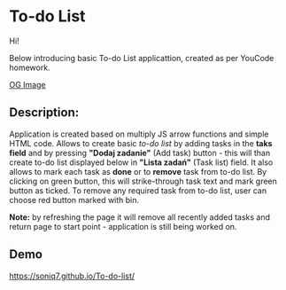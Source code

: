 # To-do List

Hi!

Below introducing basic To-do List applicattion, created as per YouCode homework.

[OG Image](https://raw.githubusercontent.com/Soniq7/To-do-list/main/images/og-image.jpg)
## Description:

Application is created based on multiply JS arrow functions and simple HTML code.
Allows to create basic *to-do list* by adding tasks in the **taks field** and by pressing **"Dodaj zadanie"** (Add task) button - this will than create to-do list displayed below in **"Lista zadań"** (Task list) field.
It also allows to mark each task as **done** or to **remove** task from to-do list. 
By clicking on green button, this will strike-through task text and mark green button as ticked. To remove any required task from to-do list, user can choose red button marked with bin.

**Note:** by refreshing the page it will remove all recently added tasks and return page to start point - application is still being worked on.

## Demo
https://soniq7.github.io/To-do-list/